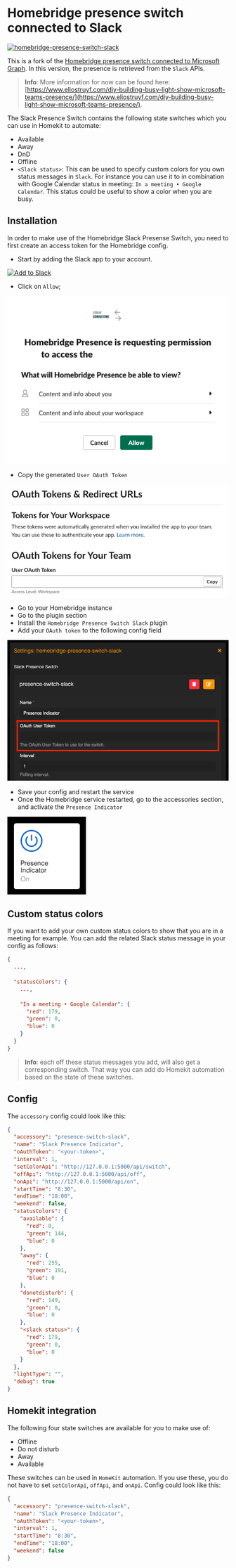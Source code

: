 # Homebridge presence switch connected to Slack

[![homebridge-presence-switch-slack](https://badgen.net/npm/v/homebridge-presence-switch-slack)](https://www.npmjs.com/package/homebridge-presence-switch-slack)

This is a fork of the [Homebridge presence switch connected to Microsoft Graph](https://github.com/estruyf/homebridge-presence-switch-msgraph). In this version, the presence is retrieved from the `Slack` APIs.

> **Info**: More information for now can be found here: [https://www.eliostruyf.com/diy-building-busy-light-show-microsoft-teams-presence/](https://www.eliostruyf.com/diy-building-busy-light-show-microsoft-teams-presence/).

The Slack Presence Switch contains the following state switches which you can use in Homekit to automate:

- Available
- Away
- DnD
- Offline
- `<Slack status>`: This can be used to specify custom colors for you own status messages in `Slack`. For instance you can use it to in combination with Google Calendar status in meeting: `In a meeting • Google Calendar`. This status could be useful to show a color when you are busy.

## Installation

In order to make use of the Homebridge Slack Presense Switch, you need to first create an access token for the Homebridge config.

- Start by adding the Slack app to your account.

<a href="https://happeo.slack.com/oauth?client_id=20708274736.1870800114449&scope=&user_scope=users.profile%3Aread%2Cusers%3Aread%2Cdnd%3Aread&redirect_uri=&state=&granular_bot_scope=1&single_channel=0&install_redirect=oauth&tracked=1&team=1"><img alt="Add to Slack" height="40" width="139" src="https://platform.slack-edge.com/img/add_to_slack.png" srcSet="https://platform.slack-edge.com/img/add_to_slack.png 1x, https://platform.slack-edge.com/img/add_to_slack@2x.png 2x" /></a>

- Click on `Allow`;

![](./assets/homebridge-app.png)

- Copy the generated `User OAuth Token`

![](./assets/homebridge-token.png)

- Go to your Homebridge instance
- Go to the plugin section
- Install the `Homebridge Presence Switch Slack` plugin
- Add your `OAuth token` to the following config field

![](./assets/homebridge-config.png)

- Save your config and restart the service
- Once the Homebridge service restarted, go to the accessories section, and activate the `Presence Indicator`

![](./assets/homebridge-button.png)

## Custom status colors

If you want to add your own custom status colors to show that you are in a meeting for example. You can add the related Slack status message in your config as follows:

```json
{
  ...,

  "statusColors": {
    ...,

    "In a meeting • Google Calendar": {
      "red": 179,
      "green": 0,
      "blue": 0
    }
  }
}
```

> **Info**: each off these status messages you add, will also get a corresponding switch. That way you can add do Homekit automation based on the state of these switches.

## Config

The `accessory` config could look like this:

```json
{
  "accessory": "presence-switch-slack",
  "name": "Slack Presence Indicator",
  "oAuthToken": "<your-token>",
  "interval": 1,
  "setColorApi": "http://127.0.0.1:5000/api/switch",
  "offApi": "http://127.0.0.1:5000/api/off",
  "onApi": "http://127.0.0.1:5000/api/on",
  "startTime": "8:30",
  "endTime": "18:00",
  "weekend": false,
  "statusColors": {
    "available": {
      "red": 0,
      "green": 144,
      "blue": 0
    },
    "away": {
      "red": 255,
      "green": 191,
      "blue": 0
    },
    "donotdisturb": {
      "red": 149,
      "green": 0,
      "blue": 0
    },
    "<slack status>": {
      "red": 179,
      "green": 0,
      "blue": 0
    }
  },
  "lightType": "",
  "debug": true
}
```

## Homekit integration

The following four state switches are available for you to make use of:

- Offline
- Do not disturb
- Away
- Available

These switches can be used in `HomeKit` automation. If you use these, you do not have to set `setColorApi`, `offApi`, and `onApi`. Config could look like this:

```json
{
  "accessory": "presence-switch-slack",
  "name": "Slack Presence Indicator",
  "oAuthToken": "<your-token>",
  "interval": 1,
  "startTime": "8:30",
  "endTime": "18:00",
  "weekend": false
}
```